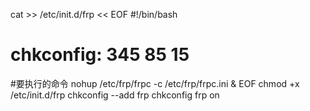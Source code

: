cat >> /etc/init.d/frp << EOF
#!/bin/bash
# chkconfig: 345 85 15
#要执行的命令 
nohup /etc/frp/frpc  -c /etc/frp/frpc.ini &
EOF
chmod +x /etc/init.d/frp
chkconfig --add frp
chkconfig frp on
